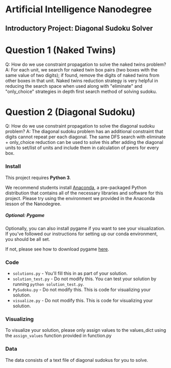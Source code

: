 # Artificial Intelligence Nanodegree
## Introductory Project: Diagonal Sudoku Solver

# Question 1 (Naked Twins)
Q: How do we use constraint propagation to solve the naked twins problem?
A: For each unit, we search for naked twin box pairs (two boxes with the same value of two digits); if found, remove the digits of naked twins from other boxes in that unit. Naked twins reduction strategy is very helpful in reducing the search space when used along with "eliminate" and "only_choice" strategies in depth first search method of solving sudoku.

# Question 2 (Diagonal Sudoku)
Q: How do we use constraint propagation to solve the diagonal sudoku problem?
A: The diagonal sudoku problem has an additional constraint that digits cannot repeat per each diagonal. The same DFS search with eliminate + only_choice reduction can be used to solve this after adding the diagonal units to set/list of units and include them in calculation of peers for every box.

### Install

This project requires **Python 3**.

We recommend students install [Anaconda](https://www.continuum.io/downloads), a pre-packaged Python distribution that contains all of the necessary libraries and software for this project. 
Please try using the environment we provided in the Anaconda lesson of the Nanodegree.

##### Optional: Pygame

Optionally, you can also install pygame if you want to see your visualization. If you've followed our instructions for setting up our conda environment, you should be all set.

If not, please see how to download pygame [here](http://www.pygame.org/download.shtml).

### Code

* `solutions.py` - You'll fill this in as part of your solution.
* `solution_test.py` - Do not modify this. You can test your solution by running `python solution_test.py`.
* `PySudoku.py` - Do not modify this. This is code for visualizing your solution.
* `visualize.py` - Do not modify this. This is code for visualizing your solution.

### Visualizing

To visualize your solution, please only assign values to the values_dict using the ```assign_values``` function provided in function.py

### Data

The data consists of a text file of diagonal sudokus for you to solve.
